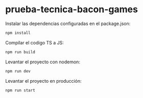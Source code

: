 # prueba-tecnica-bacon-games

Instalar las dependencias configuradas en el package.json:
````bash
npm install
````

Compilar el codigo TS a JS:
````bash
npm run build
````

Levantar el proyecto con nodemon:
````bash
npm run dev
````

Levantar el proyecto en producción:
````bash
npm run start
````

